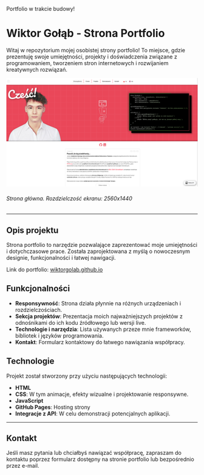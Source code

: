 Portfolio w trakcie budowy!

# Wiktor Gołąb - Strona Portfolio

Witaj w repozytorium mojej osobistej strony portfolio! To miejsce, gdzie prezentuję swoje umiejętności, projekty i doświadczenia związane z programowaniem, tworzeniem stron internetowych i rozwijaniem kreatywnych rozwiązań.

![Strona główna](img/gallery/pic6.png)
###### Strona główna. Rozdzielczość ekranu: 2560x1440

---

## Opis projektu

Strona portfolio to narzędzie pozwalające zaprezentować moje umiejętności i dotychczasowe prace. Została zaprojektowana z myślą o nowoczesnym designie, funkcjonalności i łatwej nawigacji. 

Link do portfolio: [wiktorgolab.github.io](https://wiktorgolab.github.io)

## Funkcjonalności

- **Responsywność**: Strona działa płynnie na różnych urządzeniach i rozdzielczościach.
- **Sekcja projektów**: Prezentacja moich najważniejszych projektów z odnośnikami do ich kodu źródłowego lub wersji live.
- **Technologie i narzędzia**: Lista używanych przeze mnie frameworków, bibliotek i języków programowania.
- **Kontakt**: Formularz kontaktowy do łatwego nawiązania współpracy.

## Technologie

Projekt został stworzony przy użyciu następujących technologii:

- **HTML**
- **CSS**: W tym animacje, efekty wizualne i projektowanie responsywne.
- **JavaScript**
- **GitHub Pages**: Hosting strony
- **Integracje z API**: W celu demonstracji potencjalnych aplikacji.

---

## Kontakt

Jeśli masz pytania lub chciałbyś nawiązać współpracę, zapraszam do kontaktu poprzez formularz dostępny na stronie portfolio lub bezpośrednio przez e-mail. 

